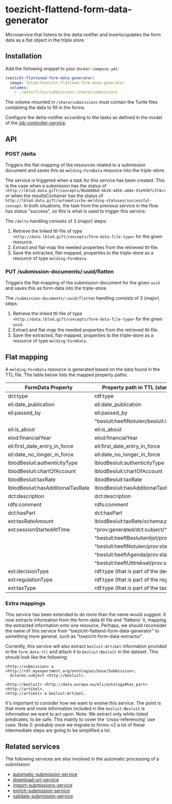 # toezicht-flattend-form-data-generator
Microservice that listens to the delta notifier and inserts/updates the form data as a flat object in the triple store.

## Installation
Add the following snippet to your `docker-compose.yml`:

```yml
toezicht-flattened-form-data-generator:
  image: lblod/toezicht-flattend-form-data-generator
  volumes:
    - ./data/files/submissions:/share/submissions
```

The volume mounted in `/share/submissions` must contain the Turtle files containing the data to fill in the forms.

Configure the delta-notifier according to the tasks as defined in the model of the [job-controller-service](https://github.com/lblod/job-controller-service).

## API

### POST /delta
Triggers the flat-mapping of the resources related to a submission document and saves this as `melding:FormData` resource into the triple-store.

The service is triggered when a task for this service has been created. This is the case when a submission has the status of `<http://lblod.data.gift/concepts/9bd8d86d-bb10-4456-a84e-91e9507c374c>` or when the resultsContainer has the status of `http://lblod.data.gift/automatische-melding-statuses/successful-concept`. In both situations, the task from the previous service in the flow has status "success", so this is what is used to trigger this service.

The `/delta` handling consists of 3 (major) steps:

1) Retrieve the linked ttl-file of type `<http://data.lblod.gift/concepts/form-data-file-type>` for the given resource.
2) Extract and flat-map the needed properties from the retrieved ttl-file.
3) Save the extracted, flat-mapped, properties to the triple-store as a resource of type `melding:FormData`.


### PUT /submission-documents/:uuid/flatten
Triggers the flat-mapping of the submission-document for the given `uuid` and saves this as form-data into the triple-store.

The `/submission-documents/:uuid/flatten` handling consists of 3 (major) steps:

1) Retrieve the linked ttl-file of type `<http://data.lblod.gift/concepts/form-data-file-type>` for the given `uuid`.
2) Extract and flat-map the needed properties from the retrieved ttl-file.
3) Save the extracted, flat-mapped, properties to the triple-store as a resource of type `melding:FormData`.

## Flat mapping
A `melding:FormData` resource is generated based on the data found in the TTL file. The table below lists the mapped property paths:

| FormData Property                          | Property path in TTL (starting from submission document) |
|-----------------------------------|-------------------------------------------------------------------|
| dct:type                          | rdf:type                                                          |
| eli:date_publication              | eli:date_publication                                              |
| eli:passed_by                     | eli:passed_by                                                     |
|                                   | ^besluit:heeftNotulen/besluit:isGehoudenDoor                      |
| eli:is_about                      | eli:is_about                                                      |
| elod:financialYear                | elod:financialYear                                                |
| eli:first_date_entry_in_force     | eli:first_date_entry_in_force                                     |
| eli:date_no_longer_in_force       | eli:date_no_longer_in_force                                       |
| lblodBesluit:authenticityType     | lblodBesluit:authenticityType                                     |
| lblodBesluit:chartOfAccount       | lblodBesluit:chartOfAccount                                       |
| lblodBesluit:taxRate              | lblodBesluit:taxRate                                              |
| lblodBesluit:hasAdditionalTaxRate | lblodBesluit:hasAdditionalTaxRate                                 |
| dct:description                   | dct:description                                                   |
| rdfs:comment                      | rdfs:comment                                                      |
| dct:hasPart                       | dct:hasPart                                                       |
| ext:taxRateAmount                 | lblodBesluit:taxRate/schema:price                                 |
| ext:sessionStartedAtTime          | ^prov:generated/dct:subject/^besluit:behandelt/prov:startedAtTime |
|                                   | ^besluit:heeftBesluitenlijst/prov:startedAtTime                   |
|                                   | ^besluit:heeftNotulen/prov:startedAtTime                          |
|                                   | ^besluit:heeftAgenda/prov:startedAtTime                           |
|                                   | ^besluit:heeftUittreksel/prov:startedAtTime                       |
| ext:decisionType                  | rdf:type (that is part of the decision-type concept-scheme)       |
| ext:regulationType                | rdf:type (that is part of the regulation-type concept-scheme)     |
| ext:taxType                       | rdf:type (that is part of the tax-type concept-scheme)            |

### Extra mappings
This service has been extended to do more than the name would suggest. It now extracts information from the form-data.ttl file and 'flattens' it, mapping the extracted information onto one resource. Perhaps, we should reconsider the name of this service from "toezicht-flattend-form-data-generator" to something more general, such as "toezicht-form-data-extractor".

Currently, this service will also extract `besluit:Artikel` information provided in the `form-data.ttl` and attach it to `besluit:Besluit` in the dataset. This should look like the following:

```turtle
<http://submission> a <http://rdf.myexperiment.org/ontologies/base/Submission>;
  dcterms:subject <http://besluit>.

<http://besluit> <http://data.europa.eu/eli/ontology#has_part> <http://artikel>.
<http://artikel> a besluit:Artikel.

```
It's important to consider how we want to evolve this service. The point is that more and more information included in the `besluit:Besluit` is information we want to act upon.
Note: We extract only white-listed predicates, to be safe. This mainly to cover the 'cross-referencing' use case.
Note 2: probably once we migrate to forms-v2 a lot of these intermediate steps are going to be simplified a lot.

## Related services
The following services are also involved in the automatic processing of a submission:
* [automatic-submission-service](https://github.com/lblod/automatic-submission-service)
* [download-url-service](https://github.com/lblod/download-url-service)
* [import-submissions-service](https://github.com/lblod/import-submission-service)
* [enrich-submission-service](https://github.com/lblod/enrich-submission-service)
* [validate-submission-service](https://github.com/lblod/validate-submission-service)
